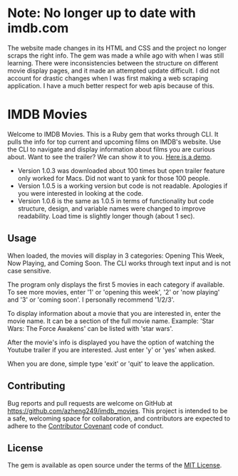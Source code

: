 # Note: No longer up to date with imdb.com

The website made changes in its HTML and CSS and the project no longer scraps the right info. The gem was made a while ago with when I was still learning. There were inconsistencies between the structure on different movie display pages, and it made an attempted update difficult. I did not account for drastic changes when I was first making a web scraping application. I have a much better respect for web apis because of this.

# IMDB Movies

Welcome to IMDB Movies. This is a Ruby gem that works through CLI. It pulls the info for top current and upcoming films on IMDB's website. Use the CLI to navigate and display information about films you are curious about. Want to see the trailer? We can show it to you. [Here is a demo](https://www.youtube.com/watch?v=En9Ew0cdh6U "Imdb_movies demo video").

  * Version 1.0.3 was downloaded about 100 times but open trailer feature only worked for Macs. Did not want to yank for those 100 people.
  * Version 1.0.5 is a working version but code is not readable. Apologies if you were interested in looking at the code.
  * Version 1.0.6 is the same as 1.0.5 in terms of functionality but code structure, design, and variable names were changed to improve readability. Load time is slightly longer though (about 1 sec).

## Usage

When loaded, the movies will display in 3 categories: Opening This Week, Now Playing, and Coming Soon. The CLI works through text input and is not case sensitive.

The program only displays the first 5 movies in each category if available. To see more movies, enter '1' or 'opening this week', '2' or 'now playing' and '3' or 'coming soon'. I personally recommend '1/2/3'.

To display information about a movie that you are interested in, enter the movie name. It can be a section of the full movie name. 
Example: 'Star Wars: The Force Awakens' can be listed with 'star wars'.

After the movie's info is displayed you have the option of watching the Youtube trailer if you are interested. Just enter 'y' or 'yes' when asked.

When you are done, simple type 'exit' or 'quit' to leave the application.

## Contributing

Bug reports and pull requests are welcome on GitHub at https://github.com/azheng249/imdb_movies. This project is intended to be a safe, welcoming space for collaboration, and contributors are expected to adhere to the [Contributor Covenant](contributor-covenant.org) code of conduct.

## License

The gem is available as open source under the terms of the [MIT License](http://opensource.org/licenses/MIT).

